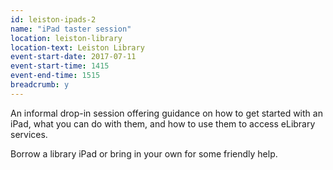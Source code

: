 ```yaml
---
id: leiston-ipads-2
name: "iPad taster session"
location: leiston-library
location-text: Leiston Library
event-start-date: 2017-07-11
event-start-time: 1415
event-end-time: 1515
breadcrumb: y
---
```


An informal drop-in session offering guidance on how to get started with an iPad, what you can do with them, and how to use them to access eLibrary services.

Borrow a library iPad or bring in your own for some friendly help.
